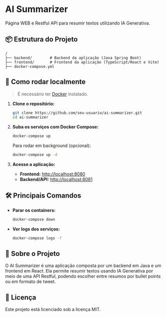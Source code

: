 # AI Summarizer

Página WEB e Restful API para resumir textos utilizando IA Generativa.

## 📦 Estrutura do Projeto

```
/
├── backend/        # Backend da aplicação (Java Spring Boot)
├── frontend/       # Frontend da aplicação (TypeScript/React e Vite)
├── docker-compose.yml
```

## 🚀 Como rodar localmente

> É necessário ter [Docker](https://www.docker.com/get-started) instalado.

1. **Clone o repositório:**

   ```bash
   git clone https://github.com/seu-usuario/ai-summarizer.git
   cd ai-summarizer
   ```

2. **Suba os serviços com Docker Compose:**

   ```bash
   docker-compose up
   ```

   Para rodar em background (opcional):

   ```bash
   docker-compose up -d
   ```

3. **Acesse a aplicação:**

   * **Frontend:** [http://localhost:8080](http://localhost:8080)
   * **Backend/API:** [http://localhost:8081](http://localhost:8081)

## 🛠 Principais Comandos

* **Parar os containers:**

  ```bash
  docker-compose down
  ```

* **Ver logs dos serviços:**

  ```bash
  docker-compose logs -f
  ```

## 🤖 Sobre o Projeto

O AI Summarizer é uma aplicação composta por um backend em Java e um frontend em React. Ela permite resumir textos usando IA Generativa por meio de uma API Restful, podendo escolher entre resumos por bullet points ou em formato de tweet.

## 📄 Licença

Este projeto está licenciado sob a licença MIT.